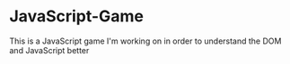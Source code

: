 # JavaScript-Game
This is a JavaScript game I'm working on in order to understand the DOM and JavaScript better
